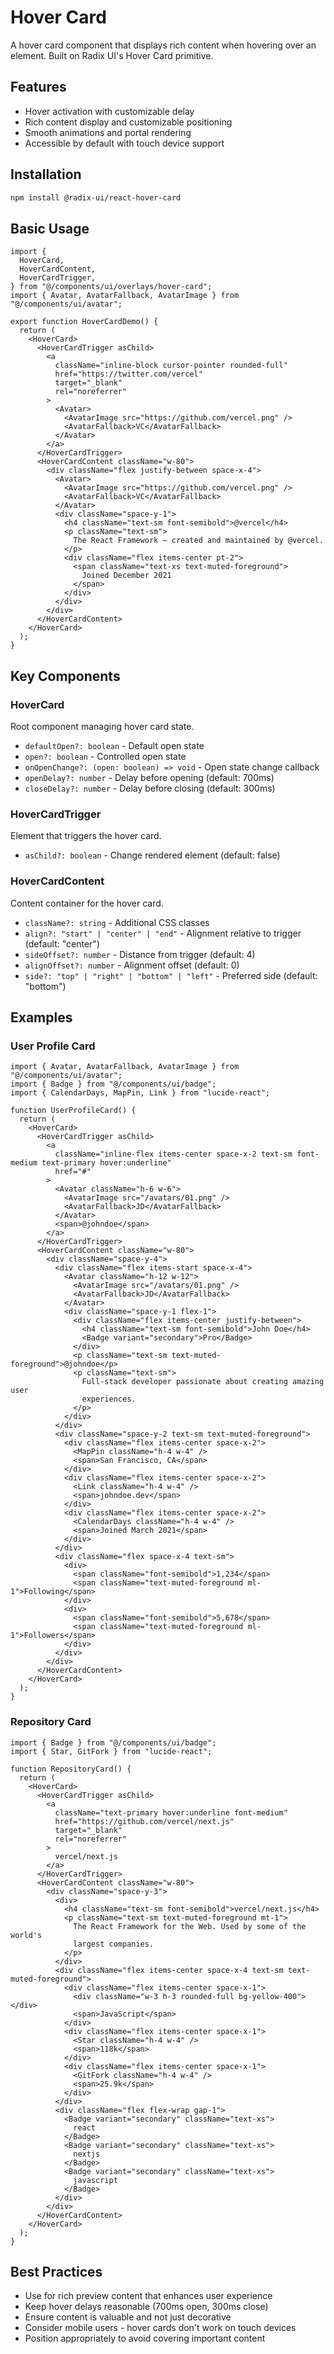 # Hover Card

A hover card component that displays rich content when hovering over an element. Built on Radix UI's Hover Card primitive.

## Features

- Hover activation with customizable delay
- Rich content display and customizable positioning
- Smooth animations and portal rendering
- Accessible by default with touch device support

## Installation

```bash
npm install @radix-ui/react-hover-card
```

## Basic Usage

```tsx
import {
  HoverCard,
  HoverCardContent,
  HoverCardTrigger,
} from "@/components/ui/overlays/hover-card";
import { Avatar, AvatarFallback, AvatarImage } from "@/components/ui/avatar";

export function HoverCardDemo() {
  return (
    <HoverCard>
      <HoverCardTrigger asChild>
        <a
          className="inline-block cursor-pointer rounded-full"
          href="https://twitter.com/vercel"
          target="_blank"
          rel="noreferrer"
        >
          <Avatar>
            <AvatarImage src="https://github.com/vercel.png" />
            <AvatarFallback>VC</AvatarFallback>
          </Avatar>
        </a>
      </HoverCardTrigger>
      <HoverCardContent className="w-80">
        <div className="flex justify-between space-x-4">
          <Avatar>
            <AvatarImage src="https://github.com/vercel.png" />
            <AvatarFallback>VC</AvatarFallback>
          </Avatar>
          <div className="space-y-1">
            <h4 className="text-sm font-semibold">@vercel</h4>
            <p className="text-sm">
              The React Framework – created and maintained by @vercel.
            </p>
            <div className="flex items-center pt-2">
              <span className="text-xs text-muted-foreground">
                Joined December 2021
              </span>
            </div>
          </div>
        </div>
      </HoverCardContent>
    </HoverCard>
  );
}
```

## Key Components

### HoverCard

Root component managing hover card state.

- `defaultOpen?: boolean` - Default open state
- `open?: boolean` - Controlled open state
- `onOpenChange?: (open: boolean) => void` - Open state change callback
- `openDelay?: number` - Delay before opening (default: 700ms)
- `closeDelay?: number` - Delay before closing (default: 300ms)

### HoverCardTrigger

Element that triggers the hover card.

- `asChild?: boolean` - Change rendered element (default: false)

### HoverCardContent

Content container for the hover card.

- `className?: string` - Additional CSS classes
- `align?: "start" | "center" | "end"` - Alignment relative to trigger (default: "center")
- `sideOffset?: number` - Distance from trigger (default: 4)
- `alignOffset?: number` - Alignment offset (default: 0)
- `side?: "top" | "right" | "bottom" | "left"` - Preferred side (default: "bottom")

## Examples

### User Profile Card

```tsx
import { Avatar, AvatarFallback, AvatarImage } from "@/components/ui/avatar";
import { Badge } from "@/components/ui/badge";
import { CalendarDays, MapPin, Link } from "lucide-react";

function UserProfileCard() {
  return (
    <HoverCard>
      <HoverCardTrigger asChild>
        <a
          className="inline-flex items-center space-x-2 text-sm font-medium text-primary hover:underline"
          href="#"
        >
          <Avatar className="h-6 w-6">
            <AvatarImage src="/avatars/01.png" />
            <AvatarFallback>JD</AvatarFallback>
          </Avatar>
          <span>@johndoe</span>
        </a>
      </HoverCardTrigger>
      <HoverCardContent className="w-80">
        <div className="space-y-4">
          <div className="flex items-start space-x-4">
            <Avatar className="h-12 w-12">
              <AvatarImage src="/avatars/01.png" />
              <AvatarFallback>JD</AvatarFallback>
            </Avatar>
            <div className="space-y-1 flex-1">
              <div className="flex items-center justify-between">
                <h4 className="text-sm font-semibold">John Doe</h4>
                <Badge variant="secondary">Pro</Badge>
              </div>
              <p className="text-sm text-muted-foreground">@johndoe</p>
              <p className="text-sm">
                Full-stack developer passionate about creating amazing user
                experiences.
              </p>
            </div>
          </div>
          <div className="space-y-2 text-sm text-muted-foreground">
            <div className="flex items-center space-x-2">
              <MapPin className="h-4 w-4" />
              <span>San Francisco, CA</span>
            </div>
            <div className="flex items-center space-x-2">
              <Link className="h-4 w-4" />
              <span>johndoe.dev</span>
            </div>
            <div className="flex items-center space-x-2">
              <CalendarDays className="h-4 w-4" />
              <span>Joined March 2021</span>
            </div>
          </div>
          <div className="flex space-x-4 text-sm">
            <div>
              <span className="font-semibold">1,234</span>
              <span className="text-muted-foreground ml-1">Following</span>
            </div>
            <div>
              <span className="font-semibold">5,678</span>
              <span className="text-muted-foreground ml-1">Followers</span>
            </div>
          </div>
        </div>
      </HoverCardContent>
    </HoverCard>
  );
}
```

### Repository Card

```tsx
import { Badge } from "@/components/ui/badge";
import { Star, GitFork } from "lucide-react";

function RepositoryCard() {
  return (
    <HoverCard>
      <HoverCardTrigger asChild>
        <a
          className="text-primary hover:underline font-medium"
          href="https://github.com/vercel/next.js"
          target="_blank"
          rel="noreferrer"
        >
          vercel/next.js
        </a>
      </HoverCardTrigger>
      <HoverCardContent className="w-80">
        <div className="space-y-3">
          <div>
            <h4 className="text-sm font-semibold">vercel/next.js</h4>
            <p className="text-sm text-muted-foreground mt-1">
              The React Framework for the Web. Used by some of the world's
              largest companies.
            </p>
          </div>
          <div className="flex items-center space-x-4 text-sm text-muted-foreground">
            <div className="flex items-center space-x-1">
              <div className="w-3 h-3 rounded-full bg-yellow-400"></div>
              <span>JavaScript</span>
            </div>
            <div className="flex items-center space-x-1">
              <Star className="h-4 w-4" />
              <span>118k</span>
            </div>
            <div className="flex items-center space-x-1">
              <GitFork className="h-4 w-4" />
              <span>25.9k</span>
            </div>
          </div>
          <div className="flex flex-wrap gap-1">
            <Badge variant="secondary" className="text-xs">
              react
            </Badge>
            <Badge variant="secondary" className="text-xs">
              nextjs
            </Badge>
            <Badge variant="secondary" className="text-xs">
              javascript
            </Badge>
          </div>
        </div>
      </HoverCardContent>
    </HoverCard>
  );
}
```

## Best Practices

- Use for rich preview content that enhances user experience
- Keep hover delays reasonable (700ms open, 300ms close)
- Ensure content is valuable and not just decorative
- Consider mobile users - hover cards don't work on touch devices
- Position appropriately to avoid covering important content
